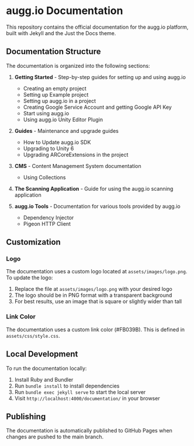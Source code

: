 # augg.io Documentation

This repository contains the official documentation for the augg.io platform, built with Jekyll and the Just the Docs theme.

## Documentation Structure

The documentation is organized into the following sections:

1. **Getting Started** - Step-by-step guides for setting up and using augg.io
   - Creating an empty project
   - Setting up Example project
   - Setting up augg.io in a project
   - Creating Google Service Account and getting Google API Key
   - Start using augg.io
   - Using augg.io Unity Editor Plugin

2. **Guides** - Maintenance and upgrade guides
   - How to Update augg.io SDK
   - Upgrading to Unity 6
   - Upgrading ARCoreExtensions in the project

3. **CMS** - Content Management System documentation
   - Using Collections

4. **The Scanning Application** - Guide for using the augg.io scanning application

5. **augg.io Tools** - Documentation for various tools provided by augg.io
   - Dependency Injector
   - Pigeon HTTP Client

## Customization

### Logo

The documentation uses a custom logo located at `assets/images/logo.png`. To update the logo:

1. Replace the file at `assets/images/logo.png` with your desired logo
2. The logo should be in PNG format with a transparent background
3. For best results, use an image that is square or slightly wider than tall

### Link Color

The documentation uses a custom link color (#FB039B). This is defined in `assets/css/style.css`.

## Local Development

To run the documentation locally:

1. Install Ruby and Bundler
2. Run `bundle install` to install dependencies
3. Run `bundle exec jekyll serve` to start the local server
4. Visit `http://localhost:4000/documentation/` in your browser

## Publishing

The documentation is automatically published to GitHub Pages when changes are pushed to the main branch.
